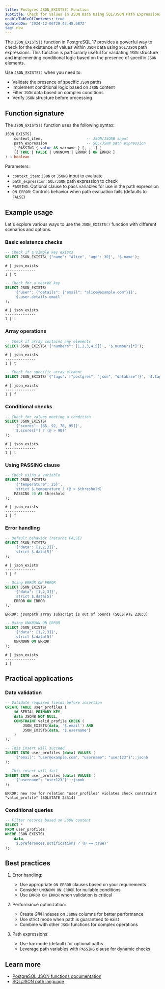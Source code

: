 ```yaml
---
title: Postgres JSON_EXISTS() Function
subtitle: Check for Values in JSON Data Using SQL/JSON Path Expressions
enableTableOfContents: true
updatedOn: '2024-12-06T20:43:48.687Z'
tag: new
---
```


The `JSON_EXISTS()` function in PostgreSQL 17 provides a powerful way to check for the existence of values within `JSON` data using `SQL/JSON` path expressions. This function is particularly useful for validating `JSON` structure and implementing conditional logic based on the presence of specific `JSON` elements.

Use `JSON_EXISTS()` when you need to:

- Validate the presence of specific `JSON` paths
- Implement conditional logic based on `JSON` content
- Filter `JSON` data based on complex conditions
- Verify `JSON` structure before processing

<CTA />

## Function signature

The `JSON_EXISTS()` function uses the following syntax:

```sql
JSON_EXISTS(
    context_item,                    -- JSON/JSONB input
    path_expression                  -- SQL/JSON path expression
    [ PASSING { value AS varname } [, ...] ]
    [{ TRUE | FALSE | UNKNOWN | ERROR } ON ERROR ]
) → boolean
```

Parameters:

- `context_item`: `JSON` or `JSONB` input to evaluate
- `path_expression`: `SQL/JSON` path expression to check
- `PASSING`: Optional clause to pass variables for use in the path expression
- `ON ERROR`: Controls behavior when path evaluation fails (defaults to `FALSE`)

## Example usage

Let's explore various ways to use the `JSON_EXISTS()` function with different scenarios and options.

### Basic existence checks

```sql
-- Check if a simple key exists
SELECT JSON_EXISTS('{"name": "Alice", "age": 30}', '$.name');
```

```text
# | json_exists
--------------
1 | t
```

```sql
-- Check for a nested key
SELECT JSON_EXISTS(
    '{"user": {"details": {"email": "alice@example.com"}}}',
    '$.user.details.email'
);
```

```text
# | json_exists
--------------
1 | t
```

### Array operations

```sql
-- Check if array contains any elements
SELECT JSON_EXISTS('{"numbers": [1,2,3,4,5]}', '$.numbers[*]');
```

```text
# | json_exists
--------------
1 | t
```

```sql
-- Check for specific array element
SELECT JSON_EXISTS('{"tags": ["postgres", "json", "database"]}', '$.tags[3]');
```

```text
# | json_exists
--------------
1 | f
```

### Conditional checks

```sql
-- Check for values meeting a condition
SELECT JSON_EXISTS(
    '{"scores": [85, 92, 78, 95]}',
    '$.scores[*] ? (@ > 90)'
);
```

```text
# | json_exists
--------------
1 | t
```

### Using PASSING clause

```sql
-- Check using a variable
SELECT JSON_EXISTS(
    '{"temperature": 25}',
    'strict $.temperature ? (@ > $threshold)'
    PASSING 30 AS threshold
);
```

```text
# | json_exists
--------------
1 | f
```

### Error handling

```sql
-- Default behavior (returns FALSE)
SELECT JSON_EXISTS(
    '{"data": [1,2,3]}',
    'strict $.data[5]'
);
```

```text
# | json_exists
--------------
1 | f
```

```sql
-- Using ERROR ON ERROR
SELECT JSON_EXISTS(
    '{"data": [1,2,3]}',
    'strict $.data[5]'
    ERROR ON ERROR
);
```

```text
ERROR: jsonpath array subscript is out of bounds (SQLSTATE 22033)
```

```sql
-- Using UNKNOWN ON ERROR
SELECT JSON_EXISTS(
    '{"data": [1,2,3]}',
    'strict $.data[5]'
    UNKNOWN ON ERROR
);
```

```text
# | json_exists
--------------
1 |
```

## Practical applications

### Data validation

```sql
-- Validate required fields before insertion
CREATE TABLE user_profiles (
    id SERIAL PRIMARY KEY,
    data JSONB NOT NULL,
    CONSTRAINT valid_profile CHECK (
        JSON_EXISTS(data, '$.email') AND
        JSON_EXISTS(data, '$.username')
    )
);

-- This insert will succeed
INSERT INTO user_profiles (data) VALUES (
    '{"email": "user@example.com", "username": "user123"}'::jsonb
);

-- This insert will fail
INSERT INTO user_profiles (data) VALUES (
    '{"username": "user123"}'::jsonb
);
```

```text
ERROR: new row for relation "user_profiles" violates check constraint "valid_profile" (SQLSTATE 23514)
```

### Conditional queries

```sql
-- Filter records based on JSON content
SELECT *
FROM user_profiles
WHERE JSON_EXISTS(
    data,
    '$.preferences.notifications ? (@ == true)'
);
```

## Best practices

1. Error handling:

   - Use appropriate `ON ERROR` clauses based on your requirements
   - Consider `UNKNOWN ON ERROR` for nullable conditions
   - Use `ERROR ON ERROR` when validation is critical

2. Performance optimization:

   - Create *GIN* indexes on `JSONB` columns for better performance
   - Use strict mode when path is guaranteed to exist
   - Combine with other `JSON` functions for complex operations

3. Path expressions:
   - Use *lax* mode (default) for optional paths
   - Leverage path variables with `PASSING` clause for dynamic checks

## Learn more

- [PostgreSQL JSON functions documentation](https://www.postgresql.org/docs/current/functions-json.html)
- [SQL/JSON path language](https://www.postgresql.org/docs/current/functions-json.html#FUNCTIONS-SQLJSON-PATH)
